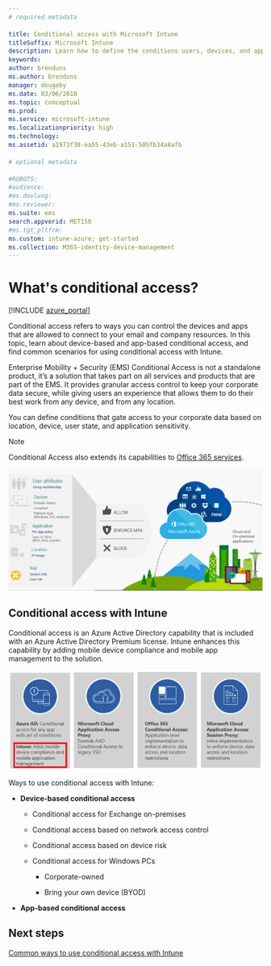 ```yaml
---
# required metadata

title: Conditional access with Microsoft Intune
titleSuffix: Microsoft Intune
description: Learn how to define the conditions users, devices, and apps must meet to access company resources in Microsoft Intune.
keywords:
author: brenduns
ms.author: brenduns
manager: dougeby
ms.date: 03/06/2018
ms.topic: conceptual
ms.prod:
ms.service: microsoft-intune
ms.localizationpriority: high
ms.technology:
ms.assetid: a1973f38-ea55-43eb-a151-505fb34a8afb

# optional metadata

#ROBOTS:
#audience:
#ms.devlang:
#ms.reviewer:
ms.suite: ems
search.appverid: MET150
#ms.tgt_pltfrm:
ms.custom: intune-azure; get-started
ms.collection: M365-identity-device-management
---
```


# What's conditional access?

[!INCLUDE [azure_portal](./includes/azure_portal.md)]

Conditional access refers to ways you can control the devices and apps that are allowed to connect to your email and company resources. In this topic, learn about device-based and app-based conditional access, and find common scenarios for using conditional access with Intune.

Enterprise Mobility + Security (EMS) Conditional Access is not a standalone product, it’s a solution that takes part on all services and products that are part of the EMS. It provides granular access control to keep your corporate data secure, while giving users an experience that allows them to do their best work from any device, and from any location.

You can define conditions that gate access to your corporate data based on location, device, user state, and application sensitivity.

> [!NOTE] 
> Conditional Access also extends its capabilities to [Office 365 services](https://blogs.technet.microsoft.com/wbaer/2017/02/17/conditional-access-policies-with-sharepoint-online-and-onedrive-for-business/).

![Conditional access architectural diagram](./media/ca-diagram-1.png)

## Conditional access with Intune

Conditional access is an Azure Active Directory capability that is included with an Azure Active Directory Premium license. Intune enhances this capability by adding mobile device compliance and mobile app management to the solution. 

![Intune and conditional access when using EMS](./media/intune-with-ca-1.png)

Ways to use conditional access with Intune:

-   **Device-based conditional access**

    -   Conditional access for Exchange on-premises

    -   Conditional access based on network access control

    -   Conditional access based on device risk

    -   Conditional access for Windows PCs

        -   Corporate-owned

        -   Bring your own device (BYOD)

-   **App-based conditional access**

## Next steps

[Common ways to use conditional access with Intune](conditional-access-intune-common-ways-use.md)

